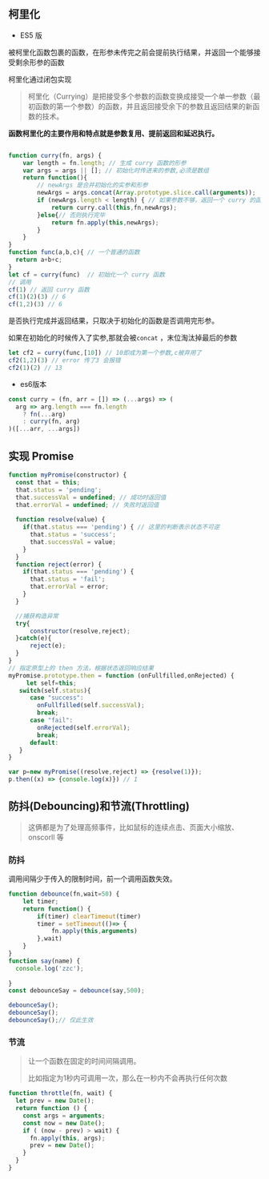 ## 柯里化

- ES5 版

被柯里化函数包裹的函数，在形参未传完之前会提前执行结果，并返回一个能够接受剩余形参的函数

柯里化通过闭包实现

> 柯里化（Currying）是把接受多个参数的函数变换成接受一个单一参数（最初函数的第一个参数）的函数，并且返回接受余下的参数且返回结果的新函数的技术。

**函数柯里化的主要作用和特点就是参数复用、提前返回和延迟执行。**

```js

function curry(fn, args) {
    var length = fn.length; // 生成 curry 函数的形参
    var args = args || []; // 初始化时传进来的参数,必须是数组
    return function(){
        // newArgs 是合并初始化的实参和形参
        newArgs = args.concat(Array.prototype.slice.call(arguments));
        if (newArgs.length < length) { // 如果参数不够，返回一个 curry 的函数
            return curry.call(this,fn,newArgs);
        }else{// 否则执行完毕
            return fn.apply(this,newArgs);
        }
    }
}
function func(a,b,c){ // 一个普通的函数
  return a+b+c;
}
let cf = curry(func)  // 初始化一个 curry 函数
// 调用
cf(1) // 返回 curry 函数
cf(1)(2)(3) // 6
cf(1,2)(3) // 6
```

是否执行完成并返回结果，只取决于初始化的函数是否调用完形参。

如果在初始化的时候传入了实参,那就会被`concat` ，末位淘汰掉最后的参数

```js
let cf2 = curry(func,[10]) // 10即成为第一个参数,c被弃用了
cf2(1,2)(3) // error 传了3 会报错
cf2(1)(2) // 13
```

- es6版本

```js
const curry = (fn, arr = []) => (...args) => (
  arg => arg.length === fn.length
    ? fn(...arg)
    : curry(fn, arg)
)([...arr, ...args])
```

## 实现 Promise

```js
function myPromise(constructor) {
  const that = this;
  that.status = 'pending';
  that.successVal = undefined; // 成功时返回值
  that.errorVal = undefined; // 失败时返回值
    
  function resolve(value) {
    if(that.status === 'pending') { // 这里的判断表示状态不可逆
      that.status = 'success';
      that.successVal = value;
    }
  }
  function reject(error) {
    if(that.status === 'pending') {
      that.status = 'fail';
      that.errorVal = error;
    }
  }

  //捕获构造异常
  try{
      constructor(resolve,reject);
  }catch(e){
      reject(e);
  }
}
// 指定原型上的 then 方法，根据状态返回响应结果
myPromise.prototype.then = function (onFullfilled,onRejected) {
     let self=this;
   switch(self.status){
      case "success":
        onFullfilled(self.successVal);
        break;
      case "fail":
        onRejected(self.errorVal);
        break;
      default:       
   }
}

var p=new myPromise((resolve,reject) => {resolve(1)});
p.then((x) => {console.log(x)}) // 1
```



## 防抖(Debouncing)和节流(Throttling)

> 这俩都是为了处理高频事件，比如鼠标的连续点击、页面大小缩放、onscorll 等

### 防抖

调用间隔少于传入的限制时间，前一个调用函数失效。

```js
function debounce(fn,wait=50) {
    let timer;
    return function() {
        if(timer) clearTimeout(timer)
        timer = setTimeout(()=> {
            fn.apply(this,arguments)
        },wait)
    }
}
function say(name) {
  console.log('zzc');
  
}
const debounceSay = debounce(say,500);

debounceSay();
debounceSay();
debounceSay();// 仅此生效
```



### 节流

> 让一个函数在固定的时间间隔调用。
>
> 比如指定为1秒内可调用一次，那么在一秒内不会再执行任何次数

```js
function throttle(fn, wait) {
  let prev = new Date();
  return function () {
    const args = arguments;
    const now = new Date();
    if ( (now - prev) > wait) {
      fn.apply(this, args);
      prev = new Date();
    }
  }
}
```

